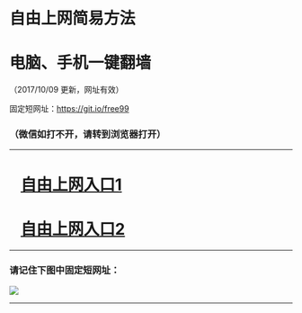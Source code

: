 ﻿# 自由上网简易方法

# 电脑、手机一键翻墙

（2017/10/09 更新，网址有效）

固定短网址：https://git.io/free99

### （微信如打不开，请转到浏览器打开）


***





# &nbsp;&nbsp; <a href="http://ft1845219553.fwq-tz-1001.info/fwqtz01.html?t=100900112077 " target="_blank">自由上网入口1</a>
# &nbsp;&nbsp; <a href="http://ft2407027894.fwq-tz-1002.info/fwqtz02.html?t=10090017288 " target="_blank">自由上网入口2</a>
***

### 请记住下图中固定短网址：

<img src="https://s3-us-west-2.amazonaws.com/fwq-1001/yjfq-20170905okok.png" /> 


***

